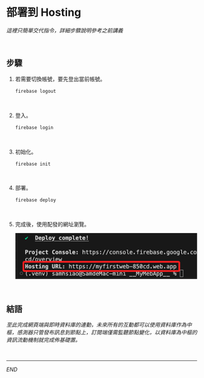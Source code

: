 # 部署到 Hosting

_這裡只簡單交代指令，詳細步驟說明參考之前講義_

<br>

## 步驟

1. 若需要切換帳號，要先登出當前帳號。

    ```bash
    firebase logout
    ```

<br>

2. 登入。

    ```bash
    firebase login
    ```

<br>

3. 初始化。

    ```bash
    firebase init
    ```

<br>

4. 部署。

    ```bash
    firebase deploy
    ```

<br>

5. 完成後，使用配發的網址瀏覽。
   
   ![](images/img_36.png)

<br>

## 結語

_至此完成網頁端與即時資料庫的連動，未來所有的互動都可以使用資料庫作為中樞，感測器只管發布訊息到節點上，訂閱端僅需監聽節點變化，以資料庫為中樞的資訊流動機制就完成佈基礎置。_

<br>

___

_END_